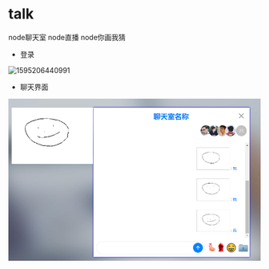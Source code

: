 # talk
node聊天室 node直播 node你画我猜



- 登录

![1595206440991](images/preview/1595206440991.png) 

- 聊天界面

![1595206533834](images/1595206533834.png) 



















